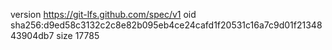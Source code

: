 version https://git-lfs.github.com/spec/v1
oid sha256:d9ed58c3132c2c8e82b095eb4ce24cafd1f20531c16a7c9d01f2134843904db7
size 17785
